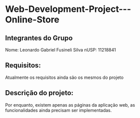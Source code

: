 # Web-Development-Project---Online-Store

## Integrantes do Grupo
Nome: Leonardo Gabriel Fusineli Silva           nUSP: 11218841

## Requisitos:

Atualmente os requisitos ainda são os mesmos do projeto

## Descrição do projeto:

Por enquanto, existem apenas as páginas da aplicação web, as funcionalidades ainda precisam ser implementadas.